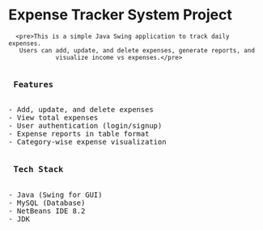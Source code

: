 <h1>Expense Tracker System Project</h1>

      <pre>This is a simple Java Swing application to track daily expenses. 
       Users can add, update, and delete expenses, generate reports, and 
                 visualize income vs expenses.</pre>
<pre>
<h3> Features</h3>
- Add, update, and delete expenses
- View total expenses
- User authentication (login/signup)
- Expense reports in table format
- Category-wise expense visualization</pre>                                       
<pre>
<h3> Tech Stack</h3>
- Java (Swing for GUI)
- MySQL (Database)
- NetBeans IDE 8.2
- JDK </pre>

